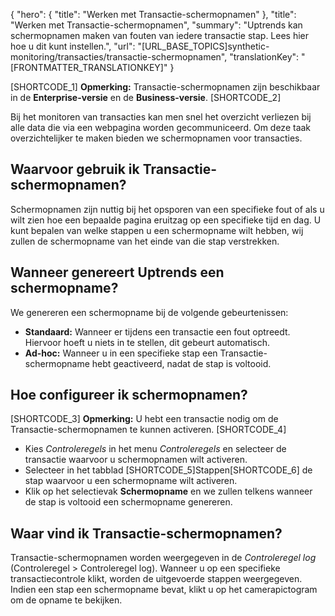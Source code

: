 {
  "hero": {
    "title": "Werken met Transactie-schermopnamen"
  },
  "title": "Werken met Transactie-schermopnamen",
  "summary": "Uptrends kan schermopnamen maken van fouten van iedere transactie stap. Lees hier hoe u dit kunt instellen.",
  "url": "[URL_BASE_TOPICS]synthetic-monitoring/transacties/transactie-schermopnamen",
  "translationKey": "[FRONTMATTER_TRANSLATIONKEY]"
}

[SHORTCODE_1]
**Opmerking:** Transactie-schermopnamen zijn beschikbaar in de **Enterprise-versie** en de **Business-versie**.
[SHORTCODE_2]

Bij het monitoren van transacties kan men snel het overzicht verliezen bij alle data die via een webpagina worden gecommuniceerd. Om deze taak overzichtelijker te maken bieden we schermopnamen voor transacties.

## Waarvoor gebruik ik Transactie-schermopnamen?

Schermopnamen zijn nuttig bij het opsporen van een specifieke fout of als u wilt zien hoe een bepaalde pagina eruitzag op een specifieke tijd en dag. U kunt bepalen van welke stappen u een schermopname wilt hebben, wij zullen de schermopname van het einde van die stap verstrekken.

## Wanneer genereert Uptrends een schermopname?

We genereren een schermopname bij de volgende gebeurtenissen:

-   **Standaard:** Wanneer er tijdens een transactie een fout optreedt. Hiervoor hoeft u niets in te stellen, dit gebeurt automatisch.
-   **Ad-hoc:** Wanneer u in een specifieke stap een Transactie-schermopname hebt geactiveerd, nadat de stap is voltooid.

## Hoe configureer ik schermopnamen?

[SHORTCODE_3]
**Opmerking:** U hebt een transactie nodig om de Transactie-schermopnamen te kunnen activeren.
[SHORTCODE_4]

-   Kies *Controleregels* in het menu *Controleregels* en selecteer de transactie waarvoor u schermopnamen wilt activeren.
-   Selecteer in het tabblad [SHORTCODE_5]Stappen[SHORTCODE_6] de stap waarvoor u een schermopname wilt activeren.
-   Klik op het selectievak **Schermopname** en we zullen telkens wanneer de stap is voltooid een schermopname genereren.

## Waar vind ik Transactie-schermopnamen?

Transactie-schermopnamen worden weergegeven in de *Controleregel log* (Controleregel > Controleregel log). Wanneer u op een specifieke transactiecontrole klikt, worden de uitgevoerde stappen weergegeven. Indien een stap een schermopname bevat, klikt u op het camerapictogram om de opname te bekijken.
